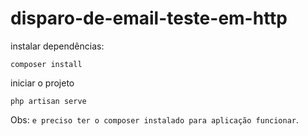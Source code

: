 # disparo-de-email-teste-em-http

instalar dependências:

`composer install`

iniciar o projeto 

`php artisan serve`

Obs:
 `e preciso ter o composer instalado para aplicação funcionar`. 
